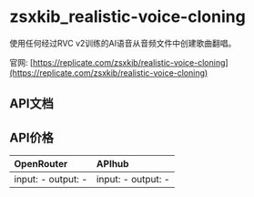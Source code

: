 # zsxkib_realistic-voice-cloning

使用任何经过RVC v2训练的AI语音从音频文件中创建歌曲翻唱。

官网: [https://replicate.com/zsxkib/realistic-voice-cloning](https://replicate.com/zsxkib/realistic-voice-cloning)

## API文档



## API价格

| OpenRouter | APIhub |
|:---|:---|
| input: - output: - | input: - output: - |

